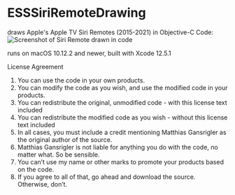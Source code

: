# ESSSiriRemoteDrawing
draws Apple's Apple TV Siri Remotes (2015-2021) in Objective-C Code:
![Screenshot of Siri Remote drawn in code](https://eternalstorms.at/opensource/esssiriremotedrawing/screenshot.png "Siri Remote drawn in code")

runs on macOS 10.12.2 and newer, built with Xcode 12.5.1


License Agreement

1) You can use the code in your own products.
2) You can modify the code as you wish, and use the modified code in your products.
3) You can redistribute the original, unmodified code - with this license text included
4) You can redistribute the modified code as you wish - without this license text included
5) In all cases, you must include a credit mentioning Matthias Gansrigler as the original author of the source.
6) Matthias Gansrigler is not liable for anything you do with the code, no matter what. So be sensible.
7) You can’t use my name or other marks to promote your products based on the code.
8) If you agree to all of that, go ahead and download the source. Otherwise, don’t.
